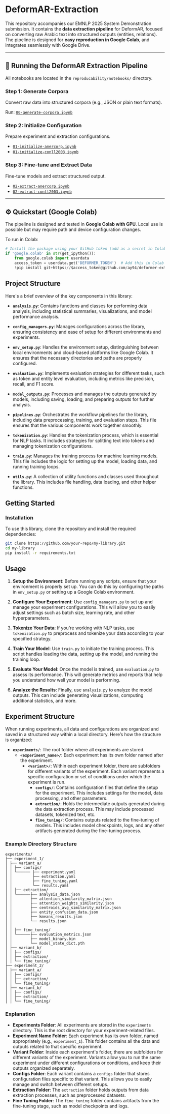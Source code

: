 # DeformAR-Extraction

This repository accompanies our EMNLP 2025 System Demonstration submission. It contains the **data extraction pipeline** for DeformAR, focused on converting raw Arabic text into structured outputs (entities, relations). The pipeline is designed for **easy reproduction in Google Colab**, and integrates seamlessly with Google Drive.

---

## 🧪 Running the DeformAR Extraction Pipeline

All notebooks are located in the `reproducability/notebooks/` directory.

### Step 1: Generate Corpora
Convert raw data into structured corpora (e.g., JSON or plain text formats).

Run: [`00-generate-corpora.ipynb`](reproducability/notebooks/00-generate-corpora.ipynb)

### Step 2: Initialize Configuration
Prepare experiment and extraction configurations.

- [`01-initialize-anercorp.ipynb`](reproducability/notebooks/01-initialize-anercorp.ipynb)
- [`01-initialize-conll2003.ipynb`](reproducability/notebooks/01-initialize-conll2003.ipynb)

### Step 3: Fine-tune and Extract Data
Fine-tune models and extract structured output.

- [`02-extract-anercorp.ipynb`](reproducability/notebooks/02-extract-anercorp.ipynb)
- [`02-extract-conll2003.ipynb`](reproducability/notebooks/02-extract-conll2003.ipynb)

---

## ⚙️ Quickstart (Google Colab)

The pipeline is designed and tested in **Google Colab with GPU**. Local use is possible but may require path and device configuration changes.

To run in Colab:

```python
# Install the package using your GitHub token (add as a secret in Colab)
if 'google.colab' in str(get_ipython()):
    from google.colab import userdata
    access_token = userdata.get('DEFORMER_TOKEN')  # Add this in Colab > Secrets
    !pip install git+https://$access_token@github.com/ay94/deformer-extraction.git@main
```
## Project Structure

Here's a brief overview of the key components in this library:

- **`analysis.py`**: Contains functions and classes for performing data analysis, including statistical summaries, visualizations, and model performance analysis.

- **`config_managers.py`**: Manages configurations across the library, ensuring consistency and ease of setup for different environments and experiments.

- **`env_setup.py`**: Handles the environment setup, distinguishing between local environments and cloud-based platforms like Google Colab. It ensures that the necessary directories and paths are properly configured.

- **`evaluation.py`**: Implements evaluation strategies for different tasks, such as token and entity level evaluation, including metrics like precision, recall, and F1 score.

- **`model_outputs.py`**: Processes and manages the outputs generated by models, including saving, loading, and preparing outputs for further analysis.

- **`pipelines.py`**: Orchestrates the workflow pipelines for the library, including data preprocessing, training, and evaluation steps. This file ensures that the various components work together smoothly.

- **`tokenization.py`**: Handles the tokenization process, which is essential for NLP tasks. It includes strategies for splitting text into tokens and managing tokenization configurations.

- **`train.py`**: Manages the training process for machine learning models. This file includes the logic for setting up the model, loading data, and running training loops.

- **`utils.py`**: A collection of utility functions and classes used throughout the library. This includes file handling, data loading, and other helper functions.

## Getting Started

### Installation

To use this library, clone the repository and install the required dependencies:

```bash
git clone https://github.com/your-repo/my-library.git
cd my-library
pip install -r requirements.txt
```

## Usage

1. **Setup the Environment**: Before running any scripts, ensure that your environment is properly set up. You can do this by configuring the paths in `env_setup.py` or setting up a Google Colab environment.

2. **Configure Your Experiment**: Use `config_managers.py` to set up and manage your experiment configurations. This will allow you to easily adjust settings such as batch size, learning rate, and other hyperparameters.

3. **Tokenize Your Data**: If you're working with NLP tasks, use `tokenization.py` to preprocess and tokenize your data according to your specified strategy.

4. **Train Your Model**: Use `train.py` to initiate the training process. This script handles loading the data, setting up the model, and running the training loop.

5. **Evaluate Your Model**: Once the model is trained, use `evaluation.py` to assess its performance. This will generate metrics and reports that help you understand how well your model is performing.

6. **Analyze the Results**: Finally, use `analysis.py` to analyze the model outputs. This can include generating visualizations, computing additional statistics, and more.

## Experiment Structure

When running experiments, all data and configurations are organized and saved in a structured way within a local directory. Here’s how the structure is organized:

- **`experiments/`**: The root folder where all experiments are stored.
  - **`<experiment_name>/`**: Each experiment has its own folder named after the experiment.
    - **`<variant>/`**: Within each experiment folder, there are subfolders for different variants of the experiment. Each variant represents a specific configuration or set of conditions under which the experiment is run.
      - **`configs/`**: Contains configuration files that define the setup for the experiment. This includes settings for the model, data processing, and other parameters.
      - **`extraction/`**: Holds the intermediate outputs generated during the data extraction process. This may include processed datasets, tokenized text, etc.
      - **`fine_tuning/`**: Contains outputs related to the fine-tuning of models. This includes model checkpoints, logs, and any other artifacts generated during the fine-tuning process.

### Example Directory Structure


```
experiments/
├── experiment_1/
│ ├── variant_a/
│ │ ├── configs/
│ │	└──────	├── experiment.yaml
│ │ 	 	├── extraction.yaml
│ │ 	 	├── fine_tuning.yaml
│ │ 		└── results.yaml
│ │ ├── extraction/
│ │	└──────├── analysis_data.json
│ │ 	   ├── attention_similarity_matrix.json
│ │ 	   ├── attention_weights_similarity.json
│ │ 	   ├── centroids_avg_similarity_matrix.json
│ │ 	   ├── entity_confusion_data.json
│ │ 	   ├── kmeans_results.json
│ │ 	   └── results.json
│ │			
│ │ ├── fine_tuning/
│ │	└──────├── evaluation_metrics.json
│ │ 	   ├── model_binary.bin
│ │ 	   └── model_state_dict.pth
│ ├── variant_b/
│ │ ├── configs/
│ │ ├── extraction/
│ │ └── fine_tuning/
├── experiment_2/
│ ├── variant_a/
│ │ ├── configs/
│ │ ├── extraction/
│ │ └── fine_tuning/
│ ├── variant_b/
│ │ ├── configs/
│ │ ├── extraction/
│ │ └── fine_tuning/
```


### Explanation

- **Experiments Folder**: All experiments are stored in the `experiments` directory. This is the root directory for your experiment-related files.
- **Experiment Name Folder**: Each experiment has its own folder, named appropriately (e.g., `experiment_1`). This folder contains all the data and outputs related to that specific experiment.
- **Variant Folder**: Inside each experiment's folder, there are subfolders for different variants of the experiment. Variants allow you to run the same experiment under different configurations or conditions, and keep their outputs organized separately.
- **Configs Folder**: Each variant contains a `configs` folder that stores configuration files specific to that variant. This allows you to easily manage and switch between different setups.
- **Extraction Folder**: The `extraction` folder holds outputs from data extraction processes, such as preprocessed datasets.
- **Fine Tuning Folder**: The `fine_tuning` folder contains artifacts from the fine-tuning stage, such as model checkpoints and logs.

